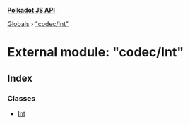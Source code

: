 **[Polkadot JS API](../README.md)**

[Globals](../globals.md) › [&quot;codec/Int&quot;](_codec_int_.md)

# External module: "codec/Int"

## Index

### Classes

* [Int](../classes/_codec_int_.int.md)